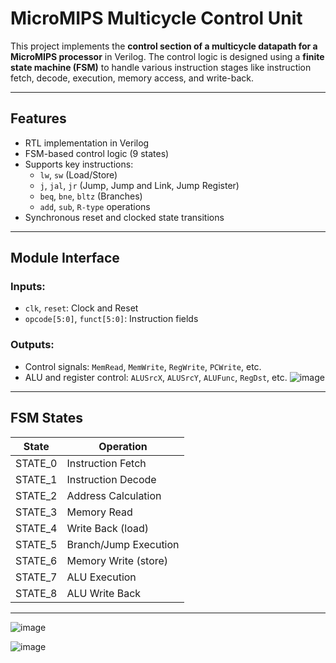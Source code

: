# MicroMIPS Multicycle Control Unit

This project implements the **control section of a multicycle datapath for a MicroMIPS processor** in Verilog. The control logic is designed using a **finite state machine (FSM)** to handle various instruction stages like instruction fetch, decode, execution, memory access, and write-back.

---

## Features

- RTL implementation in Verilog
- FSM-based control logic (9 states)
- Supports key instructions:
  - `lw`, `sw` (Load/Store)
  - `j`, `jal`, `jr` (Jump, Jump and Link, Jump Register)
  - `beq`, `bne`, `bltz` (Branches)
  - `add`, `sub`, `R-type` operations
- Synchronous reset and clocked state transitions

---

## Module Interface

### Inputs:
- `clk`, `reset`: Clock and Reset
- `opcode[5:0]`, `funct[5:0]`: Instruction fields

### Outputs:
- Control signals: `MemRead`, `MemWrite`, `RegWrite`, `PCWrite`, etc.
- ALU and register control: `ALUSrcX`, `ALUSrcY`, `ALUFunc`, `RegDst`, etc.
![image](https://github.com/user-attachments/assets/542eaae5-c556-4340-9efa-7c7c94a61e0b)

---

## FSM States

| State     | Operation             |
|-----------|------------------------|
| STATE_0   | Instruction Fetch      |
| STATE_1   | Instruction Decode     |
| STATE_2   | Address Calculation    |
| STATE_3   | Memory Read            |
| STATE_4   | Write Back (load)      |
| STATE_5   | Branch/Jump Execution  |
| STATE_6   | Memory Write (store)   |
| STATE_7   | ALU Execution          |
| STATE_8   | ALU Write Back         |

---
![image](https://github.com/user-attachments/assets/0cb98665-57f8-437a-ac43-0042c0956131)

![image](https://github.com/user-attachments/assets/1e20d391-9e4b-46a5-b019-b09ed78b2b29)




